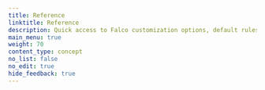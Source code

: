 ```yaml
---
title: Reference
linktitle: Reference
description: Quick access to Falco customization options, default rules, supported fields and much more
main_menu: true
weight: 70
content_type: concept
no_list: false
no_edit: true
hide_feedback: true
---
```

